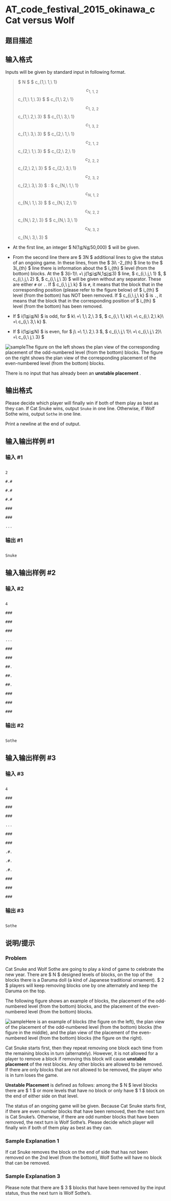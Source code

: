 # AT_code_festival_2015_okinawa_c Cat versus Wolf

## 题目描述

[problemUrl]: https://atcoder.jp/contests/code-festival-2015-okinawa-open/tasks/code_festival_2015_okinawa_c

## 输入格式

Inputs will be given by standard input in following format.

> $ N $ $ c_{1,\ 1,\ 1} $$ c_{1,\ 1,\ 2} $$ c_{1,\ 1,\ 3} $ $ c_{1,\ 2,\ 1} $$ c_{1,\ 2,\ 2} $$ c_{1,\ 2,\ 3} $ $ c_{1,\ 3,\ 1} $$ c_{1,\ 3,\ 2} $$ c_{1,\ 3,\ 3} $ $ c_{2,\ 1,\ 1} $$ c_{2,\ 1,\ 2} $$ c_{2,\ 1,\ 3} $ $ c_{2,\ 2,\ 1} $$ c_{2,\ 2,\ 2} $$ c_{2,\ 2,\ 3} $ $ c_{2,\ 3,\ 1} $$ c_{2,\ 3,\ 2} $$ c_{2,\ 3,\ 3} $ : $ c_{N,\ 1,\ 1} $$ c_{N,\ 1,\ 2} $$ c_{N,\ 1,\ 3} $ $ c_{N,\ 2,\ 1} $$ c_{N,\ 2,\ 2} $$ c_{N,\ 2,\ 3} $ $ c_{N,\ 3,\ 1} $$ c_{N,\ 3,\ 2} $$ c_{N,\ 3,\ 3} $

- At the first line, an integer $ N(1≦N≦50,000) $ will be given.
- From the second line there are $ 3N $ additional lines to give the status of an ongoing game. In these lines, from the $ 3i\ -2_{th} $ line to the $ 3i_{th} $ line there is information about the $ i_{th} $ level (from the bottom) blocks. At the $ 3(i-1)\ +\ j(1≦i≦N,1≦j≦3) $ line, $ c_{i,\ j,\ 1} $, $ c_{i,\ j,\ 2} $, $ c_{i,\ j,\ 3} $ will be given without any separator. These are either `#` or `.`. If $ c_{i,\ j,\ k} $ is `#`, it means that the block that in the corresponding position (please refer to the figure below) of $ i_{th} $ level (from the bottom) has NOT been removed. If $ c_{i,\ j,\ k} $ is `.`, it means that the block that in the corresponding position of $ i_{th} $ level (from the bottom) has been removed.
- If $ i(1≦i≦N) $ is odd, for $ k\ =\ 1,\ 2,\ 3 $, $ c_{i,\ 1,\ k}\ =\ c_{i,\ 2,\ k}\ =\ c_{i,\ 3,\ k} $.
- If $ i(1≦i≦N) $ is even, for $ j\ =\ 1,\ 2,\ 3 $, $ c_{i,\ j,\ 1}\ =\ c_{i,\ j,\ 2}\ =\ c_{i,\ j,\ 3} $
 
![sample](https://cdn.luogu.com.cn/upload/vjudge_pic/AT_code_festival_2015_okinawa_c/72a3b0060c6271982e751b31df3b69c6226b9f5f.png)The figure on the left shows the plan view of the corresponding placement of the odd-numbered level (from the bottom) blocks. The figure on the right shows the plan view of the corresponding placement of the even-numbered level (from the bottom) blocks.

 There is no input that has already been an **unstable placement** .

## 输出格式

Please decide which player will finally win if both of them play as best as they can. If Cat Snuke wins, output `Snuke` in one line. Otherwise, if Wolf Sothe wins, output `Sothe` in one line.

Print a newline at the end of output.

## 输入输出样例 #1

### 输入 #1

```
2
#.#
#.#
#.#
###
###
...
```

### 输出 #1

```
Snuke
```

## 输入输出样例 #2

### 输入 #2

```
4
###
###
###
...
###
###
##.
##.
##.
###
###
###
```

### 输出 #2

```
Sothe
```

## 输入输出样例 #3

### 输入 #3

```
4
###
###
###
...
###
###
.#.
.#.
.#.
###
###
###
```

### 输出 #3

```
Sothe
```

## 说明/提示

### Problem

Cat Snuke and Wolf Sothe are going to play a kind of game to celebrate the new year. There are $ N $ designed levels of blocks, on the top of the blocks there is a Daruma doll (a kind of Japanese traditional ornament). $ 2 $ players will keep removing blocks one by one alternately and keep the Daruma on the top.

The following figure shows an example of blocks, the placement of the odd-numbered level (from the bottom) blocks, and the placement of the even-numbered level (from the bottom) blocks.

 ![sample](https://cdn.luogu.com.cn/upload/vjudge_pic/AT_code_festival_2015_okinawa_c/619456c6753765bb289a5a073a7a9bffb529cb72.png)Here is an example of blocks (the figure on the left), the plan view of the placement of the odd-numbered level (from the bottom) blocks (the figure in the middle), and the plan view of the placement of the even-numbered level (from the bottom) blocks (the figure on the right).

 Cat Snuke starts first, then they repeat removing one block each time from the remaining blocks in turn (alternately). However, it is not allowed for a player to remove a block if removing this block will cause **unstable placement** of the rest blocks. Any other blocks are allowed to be removed. If there are only blocks that are not allowed to be removed, the player who is in turn loses the game.

 **Unstable Placement** is defined as follows: among the $ N $ level blocks there are $ 1 $ or more levels that have no block or only have $ 1 $ block on the end of either side on that level.

The status of an ongoing game will be given. Because Cat Snuke starts first, if there are even number blocks that have been removed, then the next turn is Cat Snuke’s. Otherwise, if there are odd number blocks that have been removed, the next turn is Wolf Sothe’s. Please decide which player will finally win if both of them play as best as they can.

### Sample Explanation 1

If cat Snuke removes the block on the end of side that has not been removed on the 2nd level (from the bottom), Wolf Sothe will have no block that can be removed.

### Sample Explanation 3

Please note that there are $ 3 $ blocks that have been removed by the input status, thus the next turn is Wolf Sothe’s.